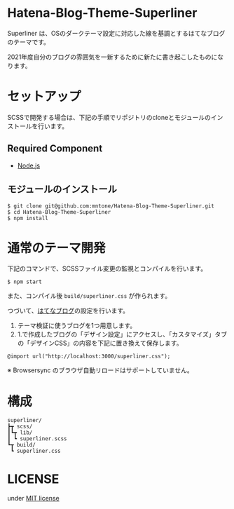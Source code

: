 # Hatena-Blog-Theme-Superliner

Superliner は、OSのダークテーマ設定に対応した線を基調とするはてなブログのテーマです。

2021年度自分のブログの雰囲気を一新するために新たに書き起こしたものになります。

# セットアップ

SCSSで開発する場合は、下記の手順でリポジトリのcloneとモジュールのインストールを行います。

## Required Component

- [Node.js](https://nodejs.org/)

## モジュールのインストール

```
$ git clone git@github.com:mntone/Hatena-Blog-Theme-Superliner.git
$ cd Hatena-Blog-Theme-Superliner
$ npm install
```

# 通常のテーマ開発

下記のコマンドで、SCSSファイル変更の監視とコンパイルを行います。

```
$ npm start
```

また、コンパイル後 `build/superliner.css` が作られます。

つづいて、[はてなブログ](https://blog.hatena.ne.jp/)の設定を行います。

1. テーマ検証に使うブログを1つ用意します。
1. 1.で作成したブログの「デザイン設定」にアクセスし、「カスタマイズ」タブの「デザインCSS」の内容を下記に置き換えて保存します。

```
@import url("http://localhost:3000/superliner.css");
```

※ Browsersync のブラウザ自動リロードはサポートしていません。

# 構成

```
superliner/
┣┳ scss/
┃┗┳ lib/
┃ ┗ superliner.scss
┗┳ build/
 ┗ superliner.css
```

# LICENSE

under [MIT license](https://raw.githubusercontent.com/mntone/LICENSE.txt)
